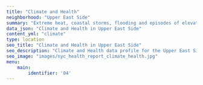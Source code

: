 ```yaml
---
title: "Climate and Health"
neighborhood: "Upper East Side"
summary: "Extreme heat, coastal storms, flooding and episodes of elevated ozone are climate-related hazards that may increase with climate change and have important public health impacts in New York City. Extreme weather can cause power outages, which also threaten public health. This report provides neighborhood indicators of climate-related hazards, vulnerability and health impacts."
data_json: "Climate and Health in Upper East Side"
content_yml: "climate"
type: location
seo_title: "Climate and Health in Upper East Side"
seo_description: "Climate and Health data profile for the Upper East Side neighborhood of NYC."
seo_image: "images/nyc_health_report_climate_health.jpg"
menu:
    main:
        identifier: '04'
---
```

